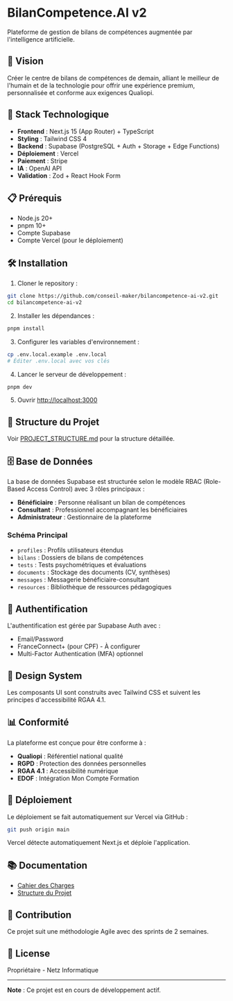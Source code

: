 # BilanCompetence.AI v2

Plateforme de gestion de bilans de compétences augmentée par l'intelligence artificielle.

## 🎯 Vision

Créer le centre de bilans de compétences de demain, alliant le meilleur de l'humain et de la technologie pour offrir une expérience premium, personnalisée et conforme aux exigences Qualiopi.

## 🚀 Stack Technologique

- **Frontend** : Next.js 15 (App Router) + TypeScript
- **Styling** : Tailwind CSS 4
- **Backend** : Supabase (PostgreSQL + Auth + Storage + Edge Functions)
- **Déploiement** : Vercel
- **Paiement** : Stripe
- **IA** : OpenAI API
- **Validation** : Zod + React Hook Form

## 📋 Prérequis

- Node.js 20+
- pnpm 10+
- Compte Supabase
- Compte Vercel (pour le déploiement)

## 🛠️ Installation

1. Cloner le repository :
```bash
git clone https://github.com/conseil-maker/bilancompetence-ai-v2.git
cd bilancompetence-ai-v2
```

2. Installer les dépendances :
```bash
pnpm install
```

3. Configurer les variables d'environnement :
```bash
cp .env.local.example .env.local
# Éditer .env.local avec vos clés
```

4. Lancer le serveur de développement :
```bash
pnpm dev
```

5. Ouvrir [http://localhost:3000](http://localhost:3000)

## 📁 Structure du Projet

Voir [PROJECT_STRUCTURE.md](./PROJECT_STRUCTURE.md) pour la structure détaillée.

## 🗄️ Base de Données

La base de données Supabase est structurée selon le modèle RBAC (Role-Based Access Control) avec 3 rôles principaux :

- **Bénéficiaire** : Personne réalisant un bilan de compétences
- **Consultant** : Professionnel accompagnant les bénéficiaires
- **Administrateur** : Gestionnaire de la plateforme

### Schéma Principal

- `profiles` : Profils utilisateurs étendus
- `bilans` : Dossiers de bilans de compétences
- `tests` : Tests psychométriques et évaluations
- `documents` : Stockage des documents (CV, synthèses)
- `messages` : Messagerie bénéficiaire-consultant
- `resources` : Bibliothèque de ressources pédagogiques

## 🔐 Authentification

L'authentification est gérée par Supabase Auth avec :
- Email/Password
- FranceConnect+ (pour CPF) - À configurer
- Multi-Factor Authentication (MFA) optionnel

## 🎨 Design System

Les composants UI sont construits avec Tailwind CSS et suivent les principes d'accessibilité RGAA 4.1.

## 📊 Conformité

La plateforme est conçue pour être conforme à :
- **Qualiopi** : Référentiel national qualité
- **RGPD** : Protection des données personnelles
- **RGAA 4.1** : Accessibilité numérique
- **EDOF** : Intégration Mon Compte Formation

## 🚢 Déploiement

Le déploiement se fait automatiquement sur Vercel via GitHub :

```bash
git push origin main
```

Vercel détecte automatiquement Next.js et déploie l'application.

## 📚 Documentation

- [Cahier des Charges](https://github.com/conseil-maker/cahier-charges-bilan-competences)
- [Structure du Projet](./PROJECT_STRUCTURE.md)

## 🤝 Contribution

Ce projet suit une méthodologie Agile avec des sprints de 2 semaines.

## 📝 License

Propriétaire - Netz Informatique

---

**Note** : Ce projet est en cours de développement actif.

